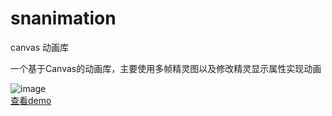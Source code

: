 # snanimation
canvas 动画库

一个基于Canvas的动画库，主要使用多帧精灵图以及修改精灵显示属性实现动画

 ![image](https://yanglang1987500.github.io/SN-Animation/src/Animate/gif/gifbg.png)<br>
 <a href="https://yanglang1987500.github.io/SN-Animation/index.html">查看demo</a>
